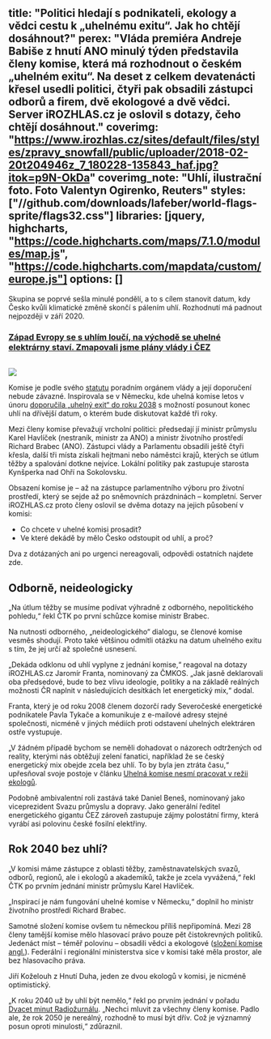 title: "Politici hledají s podnikateli, ekology a vědci cestu k „uhelnému exitu“. Jak ho chtějí dosáhnout?"
perex: "Vláda premiéra Andreje Babiše z hnutí ANO minulý týden představila členy komise, která má rozhodnout o českém „uhelném exitu“. Na deset z celkem devatenácti křesel usedli politici, čtyři pak obsadili zástupci odborů a firem, dvě ekologové a dvě vědci. Server iROZHLAS.cz je oslovil s dotazy, čeho chtějí dosáhnout."
coverimg: "https://www.irozhlas.cz/sites/default/files/styles/zpravy_snowfall/public/uploader/2018-02-20t204946z_7_180228-135843_haf.jpg?itok=p9N-OkDa"
coverimg_note: "Uhlí, ilustrační foto. Foto Valentyn Ogirenko, Reuters"
styles: ["//github.com/downloads/lafeber/world-flags-sprite/flags32.css"]
libraries: [jquery, highcharts, "https://code.highcharts.com/maps/7.1.0/modules/map.js", "https://code.highcharts.com/mapdata/custom/europe.js"]
options: []
---

Skupina se poprvé sešla minulé pondělí, a to s cílem stanovit datum, kdy Česko kvůli klimatické změně skončí s pálením uhlí. Rozhodnutí má padnout nejpozději v září 2020.

<right>
<h3><a href="https://www.irozhlas.cz/zpravy-domov/uhli-klima-cez-energetika-obnovitelne-zdroje_1904020600_jab">Západ Evropy se s uhlím loučí, na východě se uhelné elektrárny staví. Zmapovali jsme plány vlády i ČEZ</a></h3>
<img src="https://dev.datarozhlas.cz/uhelkomise-anketa/img/foto.jpg" style="max-width:200px; margin-top: 15px">
</right>

Komise je podle svého [statutu](https://www.mzp.cz/C1257458002F0DC7/cz/news_20190730-uhelna-komise/$FILE/Statut_UK.pdf) poradním orgánem vlády a její doporučení nebude závazné. Inspirovala se v Německu, kde uhelná komise letos v únoru [doporučila „uhelný exit“ do roku 2038](https://www.irozhlas.cz/ekonomika/nemecko-uhli-fosilni-palivo-elektrarna-energie_1901260753_och) s možností posunout konec uhlí na dřívější datum, o kterém bude diskutovat každé tři roky.

Mezi členy komise převažují vrcholní politici: předsedají jí ministr průmyslu Karel Havlíček (nestraník, ministr za ANO) a ministr životního prostředí Richard Brabec (ANO). Zástupci vlády a Parlamentu obsadili ještě čtyři křesla, další tři místa získali hejtmani nebo náměstci krajů, kterých se útlum těžby a spalování dotkne nejvíce. Lokální politiky pak zastupuje starosta Kynšperka nad Ohří na Sokolovsku.

Obsazení komise je – až na zástupce parlamentního výboru pro životní prostředí, který se sejde až po sněmovních prázdninách – kompletní. Server iROZHLAS.cz proto členy oslovil se dvěma dotazy na jejich působení v komisi:

* Co chcete v uhelné komisi prosadit?
* Ve které dekádě by mělo Česko odstoupit od uhlí, a proč?

Dva z dotázaných ani po urgenci nereagovali, odpovědi ostatních najdete zde.

<wide>
<div id="anketa-wrapper"></div>
</wide>

## Odborně, neideologicky

„Na útlum těžby se musíme podívat výhradně z odborného, nepolitického pohledu,“ řekl ČTK po první schůzce komise ministr Brabec.

Na nutnosti odborného, „neideologického“ dialogu, se členové komise vesměs shodují. Proto také většinou odmítli otázku na datum uhelného exitu s tím, že jej určí až společné usnesení.

„Dekáda odklonu od uhlí vyplyne z jednání komise,“ reagoval na dotazy iROZHLAS.cz Jaromír Franta, nominovaný za ČMKOS. „Jak jasně deklarovali oba předsedové, bude to bez vlivu ideologie, politiky a na základě reálných možnosti ČR naplnit v následujících desítkách let energetický mix,“ dodal.

Franta, který je od roku 2008 členem dozorčí rady Severočeské energetické podnikatele Pavla Tykače a komunikuje z e-mailové adresy stejné společnosti, nicméně v jiných médiích proti odstavení uhelných elektráren ostře vystupuje.

„V žádném případě bychom se neměli dohadovat o názorech odtržených od reality, kterými nás obtěžují zelení fanatici, například že se český energetický mix obejde zcela bez uhlí. To by byla jen ztráta času,“ upřesňoval svoje postoje v článku [Uhelná komise nesmí pracovat v režii ekologů](https://iuhli.cz/uhelna-komise-nesmi-pracovat-v-rezii-ekologu/).

Podobně ambivalentní roli zastává také Daniel Beneš, nominovaný jako viceprezident Svazu průmyslu a dopravy. Jako generální ředitel energetického gigantu ČEZ zároveň zastupuje zájmy polostátní firmy, která vyrábí asi polovinu české fosilní elektřiny.

## Rok 2040 bez uhlí?

„V komisi máme zástupce z oblasti těžby, zaměstnavatelských svazů, odborů, regionů, ale i ekologů a akademiků, takže je zcela vyvážená,“ řekl ČTK po prvním jednání ministr průmyslu Karel Havlíček.

„Inspirací je nám fungování uhelné komise v Německu,“ doplnil ho ministr životního prostředí Richard Brabec.

Samotné složení komise ovšem tu německou příliš nepřipomíná. Mezi 28 členy tamější komise mělo hlasovací právo pouze pět čistokrevných politiků. Jedenáct míst – téměř polovinu – obsadili vědci a ekologové ([složení komise angl.](https://www.cleanenergywire.org/factsheets/germanys-coal-exit-commission)). Federální i regionální ministerstva sice v komisi také měla prostor, ale bez hlasovacího práva.

Jiří Koželouh z Hnutí Duha, jeden ze dvou ekologů v komisi, je nicméně optimistický.

„K roku 2040 už by uhlí být nemělo,“ řekl po prvním jednání v pořadu [Dvacet minut Radiožurnálu](https://www.irozhlas.cz/zpravy-domov/uhelna-komise-konec-tezby-uhli-konec-uhelnych-elektraren_1908271929_jak). „Nechci mluvit za všechny členy komise. Padlo ale, že rok 2050 je nereálný, rozhodně to musí být dřív. Což je významný posun oproti minulosti,“ zdůraznil.

<wide>
<div id="container">
<div id="mapa"></div>
<div id="tooltip"></div>
</div>
</wide>